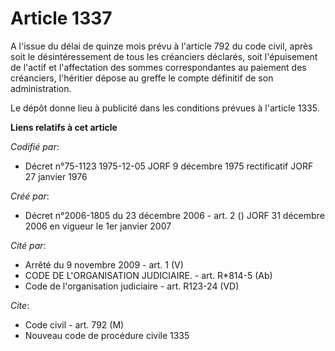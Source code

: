 # Article 1337

A l'issue du délai de quinze mois prévu à l'article 792 du code civil, après soit le désintéressement de tous les créanciers
déclarés, soit l'épuisement de l'actif et l'affectation des sommes correspondantes au paiement des créanciers, l'héritier
dépose au greffe le compte définitif de son administration.

Le dépôt donne lieu à publicité dans les conditions prévues à l'article 1335.

**Liens relatifs à cet article**

_Codifié par_:

  - Décret n°75-1123 1975-12-05 JORF 9 décembre 1975 rectificatif JORF 27 janvier 1976

_Créé par_:

  - Décret n°2006-1805 du 23 décembre 2006 - art. 2 () JORF 31 décembre 2006 en vigueur le 1er janvier 2007

_Cité par_:

  - Arrêté du 9 novembre 2009 - art. 1 (V)
  - CODE DE L'ORGANISATION JUDICIAIRE. - art. R*814-5 (Ab)
  - Code de l'organisation judiciaire - art. R123-24 (VD)

_Cite_:

  - Code civil - art. 792 (M)
  - Nouveau code de procédure civile 1335
